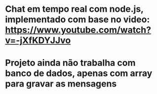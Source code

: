 # Chat em tempo real com node.js, implementado com base no video: https://www.youtube.com/watch?v=-jXfKDYJJvo

# Projeto ainda não trabalha com banco de dados, apenas com array para gravar as mensagens